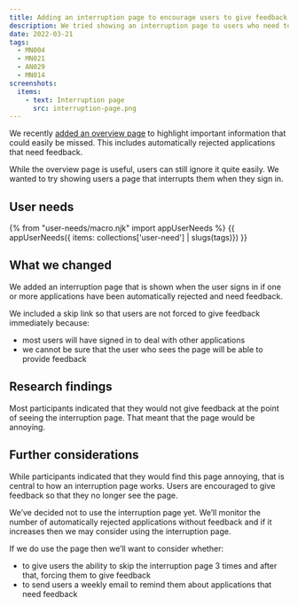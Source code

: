 ```yaml
---
title: Adding an interruption page to encourage users to give feedback on automatically rejected applications
description: We tried showing an interruption page to users who need to give feedback on automatically rejected applications.
date: 2022-03-21
tags:
  - MN004
  - MN021
  - AN029
  - MN014
screenshots:
  items:
    - text: Interruption page
      src: interruption-page.png
---
```


We recently [added an overview page](/manage-teacher-training-applications/adding-an-overview-page-and-filters-to-help-users-prioritise-their-work/) to highlight important information that could easily be missed. This includes automatically rejected applications that need feedback.

While the overview page is useful, users can still ignore it quite easily. We wanted to try showing users a page that interrupts them when they sign in.

## User needs

{% from "user-needs/macro.njk" import appUserNeeds %}
{{ appUserNeeds({ items: collections['user-need'] | slugs(tags)}) }}

## What we changed

We added an interruption page that is shown when the user signs in if one or more applications have been automatically rejected and need feedback.

We included a skip link so that users are not forced to give feedback immediately because:

- most users will have signed in to deal with other applications
- we cannot be sure that the user who sees the page will be able to provide feedback

## Research findings

Most participants indicated that they would not give feedback at the point of seeing the interruption page. That meant that the page would be annoying.

## Further considerations

While participants indicated that they would find this page annoying, that is central to how an interruption page works. Users are encouraged to give feedback so that they no longer see the page.

We’ve decided not to use the interruption page yet. We’ll monitor the number of automatically rejected applications without feedback and if it increases then we may consider using the interruption page.

If we do use the page then we’ll want to consider whether:

- to give users the ability to skip the interruption page 3 times and after that, forcing them to give feedback
- to send users a weekly email to remind them about applications that need feedback
